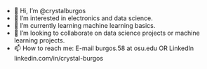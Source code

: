 - 👋 Hi, I’m @crystalburgos
- 👀 I’m interested in electronics and data science.
- 🌱 I’m currently learning machine learning basics.
- 💞️ I’m looking to collaborate on data science projects or machine learning projects.
- 📫 How to reach me: E-mail burgos.58 at osu.edu OR LinkedIn linkedin.com/in/crystal-burgos

<!---
crystalburgos/crystalburgos is a ✨ special ✨ repository because its `README.md` (this file) appears on your GitHub profile.
You can click the Preview link to take a look at your changes.
--->
